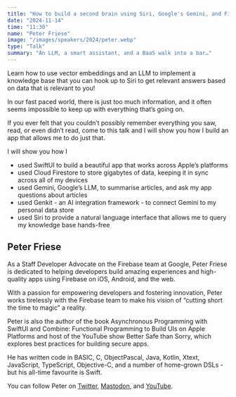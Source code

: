 ```yaml
---
title: "How to build a second brain using Siri, Google's Gemini, and Firebase"
date: "2024-11-14"
time: "11:30"
name: "Peter Friese"
image: "/images/speakers/2024/peter.webp"
type: "Talk"
summary: "An LLM, a smart assistant, and a BaaS walk into a bar…"
---
```


Learn how to use vector embeddings and an LLM to implement a knowledge base that you can hook up to Siri to get relevant answers based on data that is relevant to you!

In our fast paced world, there is just too much information, and it often seems impossible to keep up with everything that’s going on.

If you ever felt that you couldn’t possibly remember everything you saw, read, or even didn’t read, come to this talk and I will show you how I build an app that allows me to do just that.

I will show you how I

- used SwiftUI to build a beautiful app that works across Apple’s platforms
- used Cloud Firestore to store gigabytes of data, keeping it in sync across all of my devices
- used Gemini, Google’s LLM, to summarise articles, and ask my app questions about articles
- used Genkit - an AI integration framework - to connect Gemini to my personal data store
- used Siri to provide a natural language interface that allows me to query my knowledge base hands-free

## Peter Friese

As a Staff Developer Advocate on the Firebase team at Google, Peter Friese is dedicated to helping developers build amazing experiences and high-quality apps using Firebase on iOS, Android, and the web.

With a passion for empowering developers and fostering innovation, Peter works tirelessly with the Firebase team to make his vision of “cutting short the time to magic” a reality.

Peter is also the author of the book Asynchronous Programming with SwiftUI and Combine: Functional Programming to Build UIs on Apple Platforms and host of the YouTube show Better Safe than Sorry, which explores best practices for building secure apps.

He has written code in BASIC, C, ObjectPascal, Java, Kotlin, Xtext, JavaScript, TypeScript, Objective-C, and a number of home-grown DSLs - but his all-time favourite is Swift.

You can follow Peter on [Twitter](https://x.com/peterfriese), [Mastodon](https://iosdev.space/@peterfriese), and [YouTube](https://www.youtube.com/@peterfriese).
